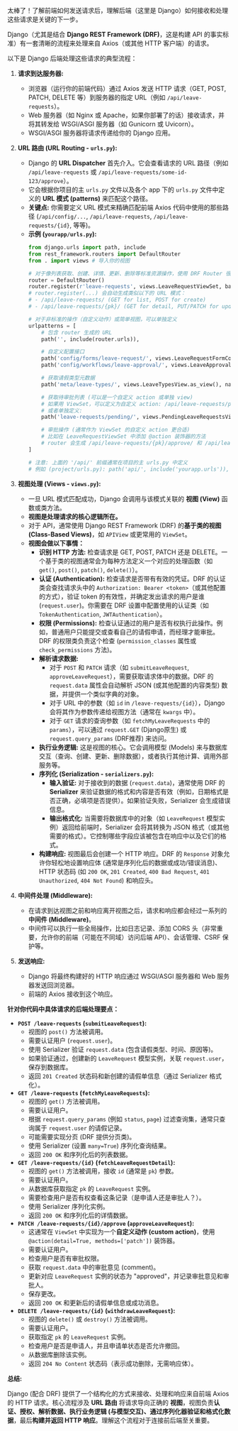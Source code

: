 太棒了！了解前端如何发送请求后，理解后端（这里是 Django）如何接收和处理这些请求是关键的下一步。

Django（尤其是结合 **Django REST Framework (DRF)**，这是构建 API 的事实标准）有一套清晰的流程来处理来自 Axios（或其他 HTTP 客户端）的请求。

以下是 Django 后端处理这些请求的典型流程：

1.  **请求到达服务器:**
    *   浏览器（运行你的前端代码）通过 Axios 发送 HTTP 请求（GET, POST, PATCH, DELETE 等）到服务器的指定 URL（例如 `/api/leave-requests`）。
    *   Web 服务器（如 Nginx 或 Apache，如果你部署了的话）接收请求，并将其转发给 WSGI/ASGI 服务器（如 Gunicorn 或 Uvicorn）。
    *   WSGI/ASGI 服务器将请求传递给你的 Django 应用。

2.  **URL 路由 (URL Routing - `urls.py`):**
    *   Django 的 **URL Dispatcher** 首先介入。它会查看请求的 URL 路径（例如 `/api/leave-requests` 或 `/api/leave-requests/some-id-123/approve`）。
    *   它会根据你项目的主 `urls.py` 文件以及各个 app 下的 `urls.py` 文件中定义的 **URL 模式 (patterns)** 来匹配这个路径。
    *   **关键点:** 你需要定义 URL 模式来精确匹配前端 Axios 代码中使用的那些路径 (`/api/config/...`, `/api/leave-requests`, `/api/leave-requests/{id}`, 等等)。
    *   **示例 (`yourapp/urls.py`):**
        ```python
        from django.urls import path, include
        from rest_framework.routers import DefaultRouter
        from . import views # 导入你的视图

        # 对于像列表获取、创建、详情、更新、删除等标准资源操作，使用 DRF Router 很方便
        router = DefaultRouter()
        router.register(r'leave-requests', views.LeaveRequestViewSet, basename='leave-request')
        # router.register(...) 会自动生成类似以下的 URL 模式：
        # - /api/leave-requests/ (GET for list, POST for create)
        # - /api/leave-requests/{pk}/ (GET for detail, PUT/PATCH for update, DELETE for delete)

        # 对于非标准的操作（自定义动作）或简单视图，可以单独定义
        urlpatterns = [
            # 包含 router 生成的 URL
            path('', include(router.urls)),

            # 自定义配置接口
            path('config/forms/leave-request/', views.LeaveRequestFormConfigView.as_view(), name='leave-request-form-config'),
            path('config/workflows/leave-approval/', views.LeaveApprovalWorkflowConfigView.as_view(), name='leave-approval-workflow-config'),

            # 获取请假类型元数据
            path('meta/leave-types/', views.LeaveTypesView.as_view(), name='leave-types'),

            # 获取待审批列表 (可以是一个自定义 action 或单独 view)
            # 如果用 ViewSet，可以定义为自定义 action: /api/leave-requests/pending/
            # 或者单独定义:
            path('leave-requests/pending/', views.PendingLeaveRequestsView.as_view(), name='pending-leave-requests'),

            # 审批操作 (通常作为 ViewSet 的自定义 action 更合适)
            # 比如在 LeaveRequestViewSet 中添加 @action 装饰器的方法
            # router 会生成 /api/leave-requests/{pk}/approve/ 和 /api/leave-requests/{pk}/reject/
        ]

        # 注意: 上面的 '/api/' 前缀通常在项目的主 urls.py 中定义
        # 例如 (project/urls.py): path('api/', include('yourapp.urls')),
        ```

3.  **视图处理 (Views - `views.py`):**
    *   一旦 URL 模式匹配成功，Django 会调用与该模式关联的 **视图 (View)** 函数或类方法。
    *   **视图是处理请求的核心逻辑所在。**
    *   对于 API，通常使用 Django REST Framework (DRF) 的**基于类的视图 (Class-Based Views)**，如 `APIView` 或更常用的 `ViewSet`。
    *   **视图会做以下事情：**
        *   **识别 HTTP 方法:** 检查请求是 GET, POST, PATCH 还是 DELETE。一个基于类的视图通常会为每种方法定义一个对应的处理函数（如 `get()`, `post()`, `patch()`, `delete()`）。
        *   **认证 (Authentication):** 检查请求是否带有有效的凭证。DRF 的认证类会查找请求头中的 `Authorization: Bearer <token>`（或其他配置的方式），验证 token 的有效性，并确定发出请求的用户是谁 (`request.user`)。你需要在 DRF 设置中配置使用的认证类（如 `TokenAuthentication`, `JWTAuthentication`）。
        *   **权限 (Permissions):** 检查认证通过的用户是否有权执行此操作。例如，普通用户只能提交或查看自己的请假申请，而经理才能审批。DRF 的权限类负责这个检查 (`permission_classes` 属性或 `check_permissions` 方法)。
        *   **解析请求数据:**
            *   对于 `POST` 和 `PATCH` 请求（如 `submitLeaveRequest`, `approveLeaveRequest`），需要获取请求体中的数据。DRF 的 `request.data` 属性会自动解析 JSON (或其他配置的内容类型) 数据，并提供一个类似字典的对象。
            *   对于 URL 中的参数（如 `id` in `/leave-requests/{id}`），Django 会将其作为参数传递给视图方法（通常在 `kwargs` 中）。
            *   对于 `GET` 请求的查询参数（如 `fetchMyLeaveRequests` 中的 `params`），可以通过 `request.GET` (Django原生) 或 `request.query_params` (DRF推荐) 来访问。
        *   **执行业务逻辑:** 这是视图的核心。它会调用模型 (Models) 来与数据库交互（查询、创建、更新、删除数据），或者执行其他计算、调用外部服务等。
        *   **序列化 (Serialization - `serializers.py`):**
            *   **输入验证:** 对于接收到的数据 (`request.data`)，通常使用 DRF 的 **Serializer** 来验证数据的格式和内容是否有效（例如，日期格式是否正确，必填项是否提供）。如果验证失败，Serializer 会生成错误信息。
            *   **输出格式化:** 当需要将数据库中的对象（如 `LeaveRequest` 模型实例）返回给前端时，Serializer 会将其转换为 JSON 格式（或其他需要的格式）。它控制哪些字段应该被包含在响应中以及它们的格式。
        *   **构建响应:** 视图最后会创建一个 HTTP 响应。DRF 的 `Response` 对象允许你轻松地设置响应体 (通常是序列化后的数据或成功/错误消息)、HTTP 状态码 (如 `200 OK`, `201 Created`, `400 Bad Request`, `401 Unauthorized`, `404 Not Found`) 和响应头。

4.  **中间件处理 (Middleware):**
    *   在请求到达视图之前和响应离开视图之后，请求和响应都会经过一系列的 **中间件 (Middleware)**。
    *   中间件可以执行一些全局操作，比如日志记录、添加 CORS 头（非常重要，允许你的前端（可能在不同域）访问后端 API）、会话管理、CSRF 保护等。

5.  **发送响应:**
    *   Django 将最终构建好的 HTTP 响应通过 WSGI/ASGI 服务器和 Web 服务器发送回浏览器。
    *   前端的 Axios 接收到这个响应。

**针对你代码中具体请求的后端处理要点：**

*   **`POST /leave-requests` (`submitLeaveRequest`):**
    *   视图的 `post()` 方法被调用。
    *   需要认证用户 (`request.user`)。
    *   使用 Serializer 验证 `request.data` (包含请假类型、时间、原因等)。
    *   如果验证通过，创建新的 `LeaveRequest` 模型实例，关联 `request.user`，保存到数据库。
    *   返回 `201 Created` 状态码和新创建的请假单信息（通过 Serializer 格式化）。
*   **`GET /leave-requests` (`fetchMyLeaveRequests`):**
    *   视图的 `get()` 方法被调用。
    *   需要认证用户。
    *   根据 `request.query_params` (例如 `status`, `page`) 过滤查询集，通常只查询属于 `request.user` 的请假记录。
    *   可能需要实现分页 (DRF 提供分页类)。
    *   使用 Serializer (设置 `many=True`) 序列化查询结果。
    *   返回 `200 OK` 和序列化后的列表数据。
*   **`GET /leave-requests/{id}` (`fetchLeaveRequestDetail`):**
    *   视图的 `get()` 方法被调用，接收 `id` (通常是 `pk`) 参数。
    *   需要认证用户。
    *   从数据库获取指定 `pk` 的 `LeaveRequest` 实例。
    *   需要检查用户是否有权查看这条记录（是申请人还是审批人？）。
    *   使用 Serializer 序列化实例。
    *   返回 `200 OK` 和序列化后的详情数据。
*   **`PATCH /leave-requests/{id}/approve` (`approveLeaveRequest`):**
    *   这通常在 `ViewSet` 中实现为一个**自定义动作 (custom action)**，使用 `@action(detail=True, methods=['patch'])` 装饰器。
    *   需要认证用户。
    *   检查用户是否有审批权限。
    *   获取 `request.data` 中的审批意见 (comment)。
    *   更新对应 `LeaveRequest` 实例的状态为 "approved"，并记录审批意见和审批人。
    *   保存更改。
    *   返回 `200 OK` 和更新后的请假单信息或成功消息。
*   **`DELETE /leave-requests/{id}` (`withdrawLeaveRequest`):**
    *   视图的 `delete()` 或 `destroy()` 方法被调用。
    *   需要认证用户。
    *   获取指定 `pk` 的 `LeaveRequest` 实例。
    *   检查用户是否是申请人，并且申请单状态是否允许撤回。
    *   从数据库删除该实例。
    *   返回 `204 No Content` 状态码（表示成功删除，无需响应体）。

**总结:**

Django (配合 DRF) 提供了一个结构化的方式来接收、处理和响应来自前端 Axios 的 HTTP 请求。核心流程涉及 **URL 路由** 将请求导向正确的 **视图**，视图负责**认证、授权、解析数据、执行业务逻辑 (与模型交互)、通过序列化器验证和格式化数据**，最后**构建并返回 HTTP 响应**。理解这个流程对于连接前后端至关重要。